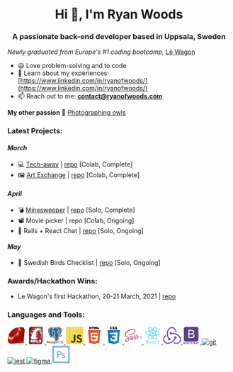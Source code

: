 <h1 align="center">Hi 👋, I'm Ryan Woods</h1>
<h3 align="center">A passionate back-end developer based in Uppsala, Sweden</h3>

*Newly graduated from Europe's #1 coding bootcamp,* [Le Wagon](https://github.com/lewagon)

- 😃 Love problem-solving and to code
- 📄 Learn about my experiences: [https://www.linkedin.com/in/ryanofwoods/](https://www.linkedin.com/in/ryanofwoods/)
- 📫 Reach out to me: **[contact@ryanofwoods.com](mailto:contact@ryanofwoods.com)**

**My other passion** 
🦉 [Photographing owls](https://www.ryanofwoods.com/)

### Latest Projects:
#### ***March***
- 💻 [Tech-away](https://www.tech-away.org/) | [repo](https://github.com/martaroncero/tech-away) [Colab, Complete]
- 🖼 [Art Exchange](http://art-exchange-app.herokuapp.com/) | [repo](https://github.com/martaroncero/Art-exchange) [Colab, Complete]
#### ***April***
- 💣 [Minesweeper](https://ryanofwoods.github.io/minesweeper/) | [repo](https://github.com/RyanofWoods/minesweeper) [Solo, Complete]
- 📽 Movie picker | repo [Colab, Ongoing]
- 📣 Rails + React Chat | [repo](https://github.com/RyanofWoods/chat-rails-redux) [Solo, Ongoing]
#### ***May***
- 🦅 Swedish Birds Checklist | [repo](https://github.com/RyanofWoods/rails-react-swedish-birds) [Solo, Ongoing]

### Awards/Hackathon Wins:
- Le Wagon's first Hackathon, 20-21 March, 2021 | [repo](https://github.com/thomas-kenny/veeqo)


<h3 align="left">Languages and Tools:</h3>
<p align="left">
  <a href="https://www.ruby-lang.org/en/" target="_blank">
    <img src="https://raw.githubusercontent.com/devicons/devicon/master/icons/ruby/ruby-original.svg" alt="ruby" width="40" height="40"/>
  </a>
  <a href="https://rubyonrails.org" target="_blank">
    <img src="https://raw.githubusercontent.com/devicons/devicon/master/icons/rails/rails-original-wordmark.svg" alt="rails" width="40" height="40"/>
  </a>
  <a href="https://www.postgresql.org" target="_blank">
    <img src="https://raw.githubusercontent.com/devicons/devicon/master/icons/postgresql/postgresql-original-wordmark.svg" alt="postgresql" width="40" height="40"/>
  </a>
  <a href="https://developer.mozilla.org/en-US/docs/Web/JavaScript" target="_blank">
    <img src="https://raw.githubusercontent.com/devicons/devicon/master/icons/javascript/javascript-original.svg" alt="javascript" width="40" height="40"/>
  </a>
  <a href="https://www.w3.org/html/" target="_blank">
    <img src="https://raw.githubusercontent.com/devicons/devicon/master/icons/html5/html5-original-wordmark.svg" alt="html5" width="40" height="40"/>
  </a>
  <a href="https://www.w3schools.com/css/" target="_blank">
    <img src="https://raw.githubusercontent.com/devicons/devicon/master/icons/css3/css3-original-wordmark.svg" alt="css3" width="40" height="40"/>
  </a>
  <a href="https://sass-lang.com" target="_blank">
    <img src="https://raw.githubusercontent.com/devicons/devicon/master/icons/sass/sass-original.svg" alt="sass" width="40" height="40"/>
  </a>
  <a href="https://reactjs.org/" target="_blank">
    <img src="https://raw.githubusercontent.com/devicons/devicon/master/icons/react/react-original-wordmark.svg" alt="react" width="40" height="40"/>
  </a>
  <a href="https://redux.js.org" target="_blank">
    <img src="https://raw.githubusercontent.com/devicons/devicon/master/icons/redux/redux-original.svg" alt="redux" width="40" height="40"/>
  </a>
  <a href="https://getbootstrap.com" target="_blank">
    <img src="https://raw.githubusercontent.com/devicons/devicon/master/icons/bootstrap/bootstrap-plain-wordmark.svg" alt="bootstrap" width="40" height="40"/>
  </a>
  <a href="https://git-scm.com/" target="_blank">
    <img src="https://www.vectorlogo.zone/logos/git-scm/git-scm-icon.svg" alt="git" width="40" height="40"/>
  </a>
  <a href="https://jestjs.io" target="_blank">
    <img src="https://www.vectorlogo.zone/logos/jestjsio/jestjsio-icon.svg" alt="jest" width="40" height="40"/>
  </a>
  <a href="https://www.figma.com/" target="_blank">
    <img src="https://www.vectorlogo.zone/logos/figma/figma-icon.svg" alt="figma" width="40" height="40"/>
  </a>
  <a href="https://www.photoshop.com/en" target="_blank">
    <img src="https://raw.githubusercontent.com/devicons/devicon/master/icons/photoshop/photoshop-line.svg" alt="photoshop" width="40" height="40"/>
  </a>
</p>
